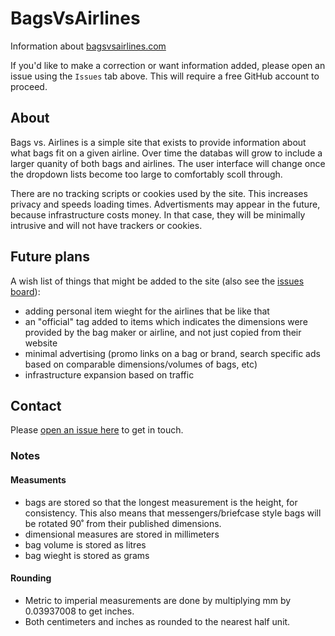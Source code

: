 # BagsVsAirlines
Information about [bagsvsairlines.com](https://bagsvsairlines.com)

If you'd like to make a correction or want information added, please open an issue using the `Issues` tab above. This will require a free GitHub account to proceed.

## About

Bags vs. Airlines is a simple site that exists to provide information about what bags fit on a given airline. Over time the databas will grow to include a larger quanity of both bags and airlines. The user interface will change once the dropdown lists become too large to comfortably scoll through.

There are no tracking scripts or cookies used by the site. This increases privacy and speeds loading times. Advertisments may appear in the future, because infrastructure costs money. In that case, they will be minimally intrusive and will not have trackers or cookies.

## Future plans

A wish list of things that might be added to the site (also see the [issues board](https://github.com/bagsvsairlines/BagsVsAirlines/labels/enhancement)):

- adding personal item wieght for the airlines that be like that
- an "official" tag added to items which indicates the dimensions were provided by the bag maker or airline, and not just copied from their website
- minimal advertising (promo links on a bag or brand, search specific ads based on comparable dimensions/volumes of bags, etc)
- infrastructure expansion based on traffic

## Contact

Please [open an issue here](https://github.com/bagsvsairlines/BagsVsAirlines/issues) to get in touch. 

### Notes

#### Measuments
- bags are stored so that the longest measurement is the height, for consistency. This also means that messengers/briefcase style bags will be rotated 90˚ from their published dimensions.
- dimensional measures are stored in millimeters
- bag volume is stored as litres
- bag wieght is stored as grams

#### Rounding

- Metric to imperial measurements are done by multiplying mm by 0.03937008 to get inches.
- Both centimeters and inches as rounded to the nearest half unit.
